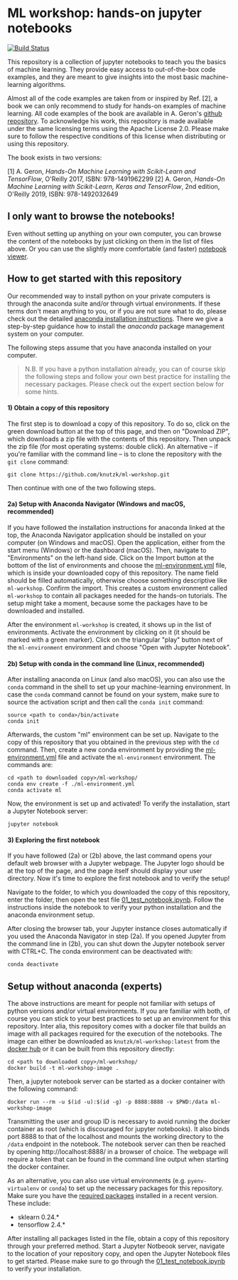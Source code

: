 # ML workshop: hands-on jupyter notebooks

[![Build Status](https://travis-ci.org/knutzk/ml-workshop.svg?branch=master)](https://travis-ci.org/knutzk/ml-workshop)

This repository is a collection of jupyter notebooks to teach you the basics of
machine learning. They provide easy access to out-of-the-box code examples, and
they are meant to give insights into the most basic machine-learning algorithms.

Almost all of the code examples are taken from or inspired by Ref. [2], a book
we can only recommend to study for hands-on examples of machine learning. All
code examples of the book are available in A. Geron's [github
repository](https://github.com/ageron/handson-ml2). To acknowledge his work,
this repository is made available under the same licensing terms using the
Apache License 2.0. Please make sure to follow the respective conditions of this
license when distributing or using this repository.

The book exists in two versions:

[1] A. Geron, _Hands-On Machine Learning with Scikit-Learn and TensorFlow_, O'Reilly 2017, ISBN: 978-1491962299
[2] A. Geron, _Hands-On Machine Learning with Scikit-Learn, Keras and TensorFlow_, 2nd edition, O'Reilly 2019, ISBN: 978-1492032649


## I only want to browse the notebooks!

Even without setting up anything on your own computer, you can browse the
content of the notebooks by just clicking on them in the list of files above. Or
you can use the slightly more comfortable (and faster) [notebook
viewer](https://nbviewer.jupyter.org/github/knutzk/ml-workshop/).


## How to get started with this repository

Our recommended way to install python on your private computers is through the
anaconda suite and/or through virtual environments. If these terms don't mean
anything to you, or if you are not sure what to do, please check out the
detailed [anaconda installation instructions](INSTALLATION.md). There we give a
step-by-step guidance how to install the _anaconda_ package management system on
your computer.

The following steps assume that you have anaconda installed on your computer.

> N.B. If you have a python installation already, you can of course skip the
> following steps and follow your own best practice for installing the necessary
> packages. Please check out the expert section below for some hints.


#### 1) Obtain a copy of this repository

The first step is to download a copy of this repository. To do so, click on the
green download button at the top of this page, and then on "Download ZIP", which
downloads a zip file with the contents of this repository. Then unpack the zip
file (for most operating systems: double click). An alternative – if you're
familiar with the command line – is to clone the repository with the `git clone`
command:

```
git clone https://github.com/knutzk/ml-workshop.git
```

Then continue with one of the two following steps.


#### 2a) Setup with Anaconda Navigator (Windows and macOS, recommended)

If you have followed the installation instructions for anaconda linked at the
top, the Anaconda Navigator application should be installed on your computer (on
Windows and macOS). Open the application, either from the start menu (Windows)
or the dashboard (macOS). Then, navigate to "Environments" on the left-hand
side. Click on the Import button at the bottom of the list of environments and
choose the [ml-environment.yml](ml-environment.yml) file, which is inside your
downloaded copy of this repository. The name field should be filled
automatically, otherwise choose something descriptive like `ml-workshop`.
Confirm the import. This creates a custom environment called `ml-workshop` to
contain all packages needed for the hands-on tutorials. The setup might take a
moment, because some the packages have to be downloaded and installed.

After the environment `ml-workshop` is created, it shows up in the list of
environments. Activate the environment by clicking on it (it should be marked
with a green marker). Click on the triangular "play" button next of the
`ml-environment` environment and choose "Open with Jupyter Notebook". 


#### 2b) Setup with conda in the command line (Linux, recommended)

After installing anaconda on Linux (and also macOS), you can also use the
`conda` command in the shell to set up your machine-learning environment. In
case the `conda` command cannot be found on your system, make sure to source the
activation script and then call the `conda init` command:

```
source <path to conda>/bin/activate
conda init
```

Afterwards, the custom "ml" environment can be set up. Navigate to the copy of
this repository that you obtained in the previous step with the `cd` command.
Then, create a new conda environment by providing the
[ml-environment.yml](ml-environment.yml) file and activate the `ml-environment`
environment. The commands are:

```
cd <path to downloaded copy>/ml-workshop/
conda env create -f ./ml-environment.yml
conda activate ml
```

Now, the environment is set up and activated! To verify the installation, start a
Jupyter Notebook server:

```
jupyter notebook
```


#### 3) Exploring the first notebook

If you have followed (2a) or (2b) above, the last command opens your default web
browser with a Jupyter webpage. The Jupyter logo should be at the top of the
page, and the page itself should display your user directory. Now it's time to
explore the first notebook and to verify the setup!

Navigate to the folder, to which you downloaded the copy of this repository,
enter the folder, then open the test file
[01_test_notebook.ipynb](01_test_notebook.ipynb). Follow the instructions inside
the notebook to verify your python installation and the anaconda environment
setup.

After closing the browser tab, your Jupyter instance closes automatically if you
used the Anaconda Navigator in step (2a). If you opened Jupyter from the command
line in (2b), you can shut down the Jupyter notebook server with CTRL+C. The
conda environment can be deactivated with:

```
conda deactivate
```


## Setup without anaconda (experts)

The above instructions are meant for people not familiar with setups of python
versions and/or virtual environments. If you are familiar with both, of course
you can stick to your best practices to set up an environment for this
repository. Inter alia, this repository comes with a docker file that builds an
image with all packages required for the execution of the notebooks. The image
can either be downloaded as `knutzk/ml-workshop:latest` from the [docker
hub](https://hub.docker.com/r/knutzk/ml-workshop) or it can be built from this
repository directly:

```
cd <path to downloaded copy>/ml-workshop/
docker build -t ml-workshop-image .
```

Then, a jupyter notebook server can be started as a docker container with the
following command:

```
docker run --rm -u $(id -u):$(id -g) -p 8888:8888 -v $PWD:/data ml-workshop-image
```

Transmitting the user and group ID is necessary to avoid running the docker
container as root (which is discouraged for jupyter notebooks). It also binds
port 8888 to that of the localhost and mounts the working directory to the
`/data` endpoint in the notebook. The notebook server can then be reached by
opening http://localhost:8888/ in a browser of choice. The webpage will require
a token that can be found in the command line output when starting the docker
container.

As an alternative, you can also use virtual environments (e.g.
`pyenv-virtualenv` or `conda`) to set up the necessary packages for this
repository. Make sure you have the [required packages](ml-environment.yml)
installed in a recent version. These include:

* sklearn 0.24.*
* tensorflow 2.4.*

After installing all packages listed in the file, obtain a copy of this
repository through your preferred method. Start a Jupyter Notbeook server,
navigate to the location of your repository copy, and open the Jupyter Notebook
files to get started. Please make sure to go through the
[01_test_notebook.ipynb](01_test_notebook.ipynb) to verify your installation.
